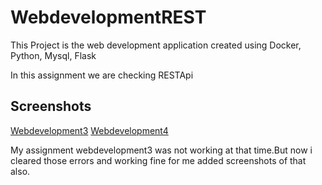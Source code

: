 # WebdevelopmentREST
This Project is the web development application created using Docker, Python, Mysql, Flask

In this assignment we are checking RESTApi


## Screenshots
[Webdevelopment3](Webdevelopment3.docx)
[Webdevelopment4](Webdevelopment4.docx)

My assignment webdevelopment3 was not working at that time.But now i cleared those errors and working fine for me added screenshots of that also.